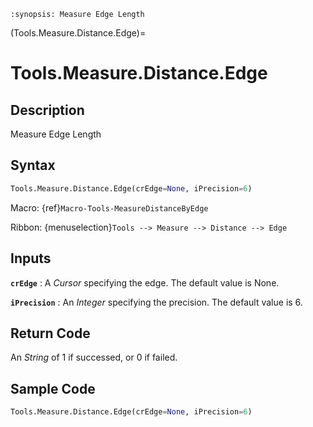 ```{module} Tools.Measure.Distance.Edge()
:synopsis: Measure Edge Length
```

(Tools.Measure.Distance.Edge)=

# Tools.Measure.Distance.Edge

## Description

Measure Edge Length

## Syntax

```python
Tools.Measure.Distance.Edge(crEdge=None, iPrecision=6)
```

Macro: {ref}`Macro-Tools-MeasureDistanceByEdge`

Ribbon: {menuselection}`Tools --> Measure --> Distance --> Edge`

## Inputs

**`crEdge`**
: A _Cursor_ specifying the edge. The default value is None.

**`iPrecision`**
: An _Integer_ specifying the precision. The default value is 6.

## Return Code

An _String_ of 1 if successed, or 0 if failed.

## Sample Code

```python
Tools.Measure.Distance.Edge(crEdge=None, iPrecision=6)
```
